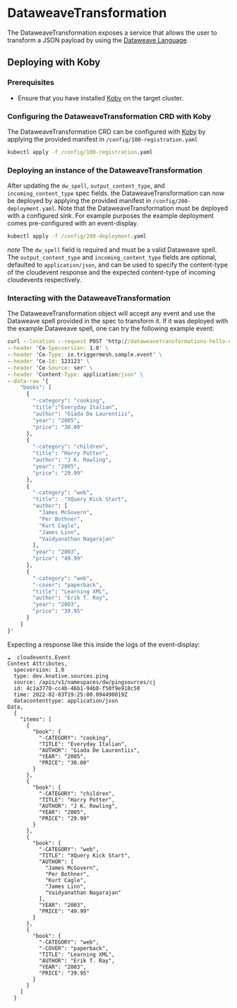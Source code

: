 # DataweaveTransformation
The DataweaveTransformation exposes a service that allows the user to transform a JSON payload
by using the [Dataweave Language](https://docs.mulesoft.com/mule-runtime/3.9/dataweave).

## Deploying with Koby

### Prerequisites
* Ensure that you have installed [Koby](https://github.com/triggermesh/koby) on the target cluster.

### Configuring the DataweaveTransformation CRD with Koby
The DataweaveTransformation CRD can be configured with [Koby](https://github.com/triggermesh/koby) by applying the provided manifest in `/config/100-registration.yaml`
```cmd
kubectl apply -f /config/100-registration.yaml
```

### Deploying an instance of the DataweaveTransformation
After updating the `dw_spell`, `output_content_type`, and `incoming_content_type` spec fields. the DataweaveTransformation can now be deployed by applying the provided manifest in `/config/200-deployment.yaml`. Note that the DataweaveTransformation must be deployed with a configured sink. For example purposes
the example deployment comes pre-configured with an event-display.
```cmd
kubectl apply -f /config/200-deployment.yaml
```
*note* The `dw_spell` field is required and must be a valid Dataweave spell. The `output_content_type` and `incoming_content_type` fields are optional, defaulted to `application/json`, and can be used to specify the content-type of the cloudevent response and the expected content-type of incoming cloudevents respectively.

### Interacting with the DataweaveTransformation
The DataweaveTransformation object will accept any event and use the Dataweave spell provided in the spec to transform it.
If it was deployed with the example Dataweave spell, one can try the following example event:
```cmd
curl --location --request POST 'http://dataweavetransformations-hello-dw.dw.35.202.146.138.sslip.io' \
--header 'Ce-Specversion: 1.0' \
--header 'Ce-Type: io.triggermesh.sample.event' \
--header 'Ce-Id: 123123' \
--header 'Ce-Source: ser' \
--header 'Content-Type: application/json' \
--data-raw '{
    "books": [
      {
        "-category": "cooking",
        "title":"Everyday Italian",
        "author": "Giada De Laurentiis",
        "year": "2005",
        "price": "30.00"
      },
      {
        "-category": "children",
        "title": "Harry Potter",
        "author": "J K. Rowling",
        "year": "2005",
        "price": "29.99"
      },
      {
        "-category": "web",
        "title":  "XQuery Kick Start",
        "author": [
          "James McGovern",
          "Per Bothner",
          "Kurt Cagle",
          "James Linn",
          "Vaidyanathan Nagarajan"
        ],
        "year": "2003",
        "price": "49.99"
      },
      {
        "-category": "web",
        "-cover": "paperback",
        "title": "Learning XML",
        "author": "Erik T. Ray",
        "year": "2003",
        "price": "39.95"
      }
    ]
}'
```
Expecting a response like this inside the logs of the event-display:
```
☁️  cloudevents.Event
Context Attributes,
  specversion: 1.0
  type: dev.knative.sources.ping
  source: /apis/v1/namespaces/dw/pingsources/cj
  id: 4c1a3770-cc4b-46b1-94b8-f50f9e918c50
  time: 2022-02-03T19:25:00.094490019Z
  datacontenttype: application/json
Data,
  {
    "items": [
      {
        "book": {
          "-CATEGORY": "cooking",
          "TITLE": "Everyday Italian",
          "AUTHOR": "Giada De Laurentiis",
          "YEAR": "2005",
          "PRICE": "30.00"
        }
      },
      {
        "book": {
          "-CATEGORY": "children",
          "TITLE": "Harry Potter",
          "AUTHOR": "J K. Rowling",
          "YEAR": "2005",
          "PRICE": "29.99"
        }
      },
      {
        "book": {
          "-CATEGORY": "web",
          "TITLE": "XQuery Kick Start",
          "AUTHOR": [
            "James McGovern",
            "Per Bothner",
            "Kurt Cagle",
            "James Linn",
            "Vaidyanathan Nagarajan"
          ],
          "YEAR": "2003",
          "PRICE": "49.99"
        }
      },
      {
        "book": {
          "-CATEGORY": "web",
          "-COVER": "paperback",
          "TITLE": "Learning XML",
          "AUTHOR": "Erik T. Ray",
          "YEAR": "2003",
          "PRICE": "39.95"
        }
      }
    ]
  }
```
